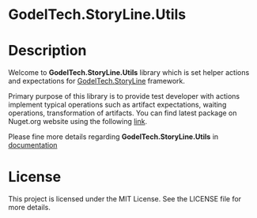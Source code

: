 # GodelTech.StoryLine.Utils
# Description
Welcome to **GodelTech.StoryLine.Utils** library which is set helper actions and expectations for [GodelTech.StoryLine](https://github.com/GodelTech/GodelTech.StoryLine/wiki) framework.

Primary purpose of this library is to provide test developer with actions implement typical operations such as artifact expectations, waiting operations, transformation of artifacts. You can find latest package on Nuget.org website using the following [link](https://www.nuget.org/packages/GodelTech.StoryLine.Utils/).

Please fine more details regarding **GodelTech.StoryLine.Utils** in [documentation](https://github.com/GodelTech/GodelTech.StoryLine.Utils/wiki)

# License
This project is licensed under the MIT License. See the LICENSE file for more details.